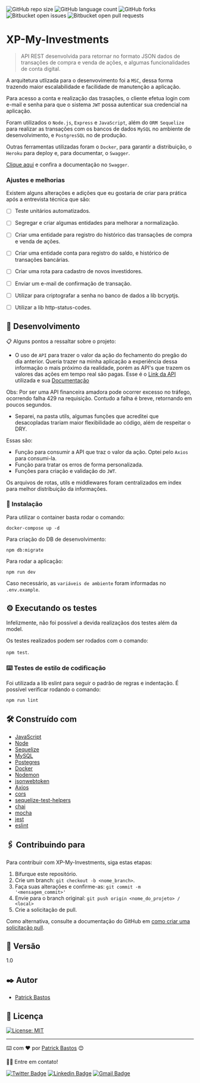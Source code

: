 ![GitHub repo size](https://img.shields.io/github/repo-size/iuricode/README-template?style=for-the-badge)
![GitHub language count](https://img.shields.io/github/languages/count/iuricode/README-template?style=for-the-badge)
![GitHub forks](https://img.shields.io/github/forks/iuricode/README-template?style=for-the-badge)
![Bitbucket open issues](https://img.shields.io/bitbucket/issues/iuricode/README-template?style=for-the-badge)
![Bitbucket open pull requests](https://img.shields.io/bitbucket/pr-raw/iuricode/README-template?style=for-the-badge)



# XP-My-Investments

> API REST desenvolvida para retornar no formato JSON dados de transações de compra e venda de ações, e algumas funcionalidades de conta digital. 

A arquitetura utlizada para o desenvovimento foi a `MSC`, dessa forma trazendo maior escalabilidade e facilidade de manutenção a aplicação.

Para acesso a conta e realização das trasações, o cliente efetua login com e-mail e senha para que o sistema `JWT` possa autenticar sua credencial na aplicação.

Foram utilizados o `Node.js`, `Express` e `JavaScript`, além do `ORM Sequelize` para realizar as transações com os bancos de dados `MySQL` no ambiente de desenvolvimento, e `PostgresSQL` no de produção.

Outras ferramentas utilizadas foram o `Docker`, para garantir a distribuição, o `Heroku` para deploy e, para documentar, o `Swagger`.

[Clique aqui](https://xp-my-investments.herokuapp.com/swagger/) e confira a documentação no `Swagger`.



### Ajustes e melhorias

Existem alguns alterações e adições que eu gostaria de criar para prática após a entrevista técnica que são:

- [ ] Teste unitários automatizados.
- [ ] Segregar e criar algumas entidades para melhorar a normalização. 
- [ ] Criar uma entidade para registro do histórico das transações de compra e venda de ações.
- [ ] Criar uma entidade conta para registro do saldo, e histórico de transações bancárias.
- [ ] Criar uma rota para cadastro de novos investidores.
- [ ] Enviar um e-mail de confirmação de transação.
- [ ] Utilizar para criptografar a senha no banco de dados a lib bcryptjs.
- [ ] Utilizar a lib http-status-codes.


## 🚀 Desenvolvimento

📋 Alguns pontos a ressaltar sobre o projeto:

* O uso de `API` para trazer o valor da ação do fechamento do pregão do dia anterior. Queria trazer na minha aplicação a experiência dessa informação o mais próximo da realidade, porém as API's que trazem os valores das ações em tempo real são pagas. Esse é o [Link da API](https://api-cotacao-b3.labdo.it/api/cotacao/cd_acao/B3SA3/10) utilizada e sua [Documentação](https://api-cotacao-b3.labdo.it/)

Obs: Por ser uma API financeira amadora pode ocorrer excesso no tráfego, ocorrendo falha 429 na requisição. Contudo a falha é breve, retornando em poucos segundos.

* Separei, na pasta utils, algumas funções que acreditei que desacopladas trariam maior flexibilidade ao código, além de respeitar o DRY. 

Essas são: 
- Função para consumir a API que traz o valor da ação. Optei pelo `Axios` para consumi-la.
- Função para tratar os erros de forma personalizada. 
- Funções para criação e validação do `JWT`.

Os arquivos de rotas, utils e middlewares foram centralizados em index para melhor distribuição da informações.


### 🔧 Instalação

Para utilizar o container basta rodar o comando: 

`docker-compose up -d`

Para criação do DB de desenvolvimento:

`npm db:migrate`

Para rodar a aplicação:

`npm run dev`

Caso necessário, as `variáveis de ambiente` foram informadas no `.env.example`.
## ⚙️ Executando os testes

Infelizmente, não foi possível a devida realizaçãos dos testes além da model.

Os testes realizados podem ser rodados com o comando:

`npm test`.

### ⌨️ Testes de estilo de codificação

Foi utilizada a lib eslint para seguir o padrão de regras e indentação.
É possível verificar rodando o comando:


`npm run lint`

## 🛠️ Construído com

* [JavaScript](https://devdocs.io/javascript/)
* [Node](https://nodejs.org/en/docs/)
* [Sequelize](https://sequelize.org/)
* [MySQL](https://dev.mysql.com/doc/)
* [Postegres](https://www.postgresql.org/docs/)
* [Docker](https://docs.docker.com/)
* [Nodemon](https://nodemon.io/)
* [jsonwebtoken](https://jwt.io/)
* [Axios](https://axios-http.com/ptbr/docs/intro)
* [cors](https://www.npmjs.com/package/cors)
* [sequelize-test-helpers](https://www.npmjs.com/package/sequelize-test-helpers)
* [chai](https://devdocs.io/chai/)
* [mocha](https://mochajs.org/api/mocha.js.html)
* [jest](https://jestjs.io/pt-BR/docs/getting-started)
* [eslint](https://eslint.org/docs/latest/user-guide/configuring/)

## 🖇️ Contribuindo para <XP-My-Investments>

Para contribuir com XP-My-Investments, siga estas etapas:

1. Bifurque este repositório.
2. Crie um branch: `git checkout -b <nome_branch>`.
3. Faça suas alterações e confirme-as: `git commit -m '<mensagem_commit>'`
4. Envie para o branch original: `git push origin <nome_do_projeto> / <local>`
5. Crie a solicitação de pull.

Como alternativa, consulte a documentação do GitHub em [como criar uma solicitação pull](https://help.github.com/en/github/collaborating-with-issues-and-pull-requests/creating-a-pull-request).


## 📌 Versão

1.0


## ✒️ Autor

* [Patrick Bastos](https://github.com/PatrickBastosDeveloper)


## 📄 Licença

[![License: MIT](https://img.shields.io/badge/License-MIT-yellow.svg)](https://opensource.org/licenses/MIT)

---
⌨️ com ❤️ por [Patrick Bastos](https://github.com/PatrickBastosDeveloper) 😊

👋🏽 Entre em contato!

[![Twitter Badge](https://img.shields.io/badge/-@PatrickBastosC-1ca0f1?style=flat-square&labelColor=1ca0f1&logo=twitter&logoColor=white&link=https://twitter.com/patrickbastosc)]() 
[![Linkedin Badge](https://img.shields.io/badge/-PatrickBastosDeveloper-blue?style=flat-square&logo=Linkedin&logoColor=white&link=https://www.linkedin.com/in/patrickbastosdeveloper/)](https://www.linkedin.com/in/patrickbastosdeveloper/)
[![Gmail Badge](https://img.shields.io/badge/-patrickbastosc@gmail.com-c14438?style=flat-square&logo=Gmail&logoColor=white&link=mailto:patrickbastosc@gmail.com)](https://mail.google.com/mail/u/0/?tab=rm&ogbl#inbox)
